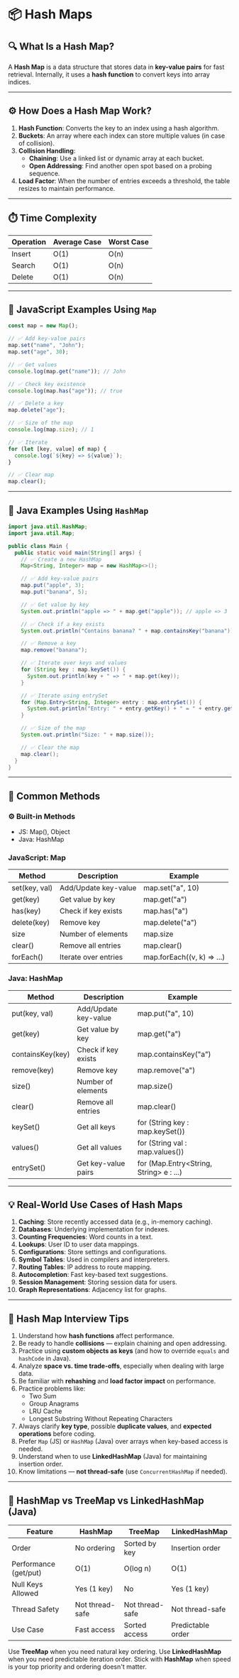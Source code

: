 # 📦 Hash Maps

## 🔍 What Is a Hash Map?

A **Hash Map** is a data structure that stores data in **key-value pairs** for fast retrieval. Internally, it uses a **hash function** to convert keys into array indices.

---

## ⚙️ How Does a Hash Map Work?

1. **Hash Function**: Converts the key to an index using a hash algorithm.
2. **Buckets**: An array where each index can store multiple values (in case of collision).
3. **Collision Handling**:
   - **Chaining**: Use a linked list or dynamic array at each bucket.
   - **Open Addressing**: Find another open spot based on a probing sequence.
4. **Load Factor**: When the number of entries exceeds a threshold, the table resizes to maintain performance.

---

## ⏱️ Time Complexity

| Operation | Average Case | Worst Case |
| --------- | ------------ | ---------- |
| Insert    | O(1)         | O(n)       |
| Search    | O(1)         | O(n)       |
| Delete    | O(1)         | O(n)       |

---

## 🔪 JavaScript Examples Using `Map`

```js
const map = new Map();

// ✅ Add key-value pairs
map.set("name", "John");
map.set("age", 30);

// ✅ Get values
console.log(map.get("name")); // John

// ✅ Check key existence
console.log(map.has("age")); // true

// ✅ Delete a key
map.delete("age");

// ✅ Size of the map
console.log(map.size); // 1

// ✅ Iterate
for (let [key, value] of map) {
  console.log(`${key} => ${value}`);
}

// ✅ Clear map
map.clear();
```

---

## 🔪 Java Examples Using `HashMap`

```java
import java.util.HashMap;
import java.util.Map;

public class Main {
  public static void main(String[] args) {
    // ✅ Create a new HashMap
    Map<String, Integer> map = new HashMap<>();

    // ✅ Add key-value pairs
    map.put("apple", 3);
    map.put("banana", 5);

    // ✅ Get value by key
    System.out.println("apple => " + map.get("apple")); // apple => 3

    // ✅ Check if a key exists
    System.out.println("Contains banana? " + map.containsKey("banana")); // true

    // ✅ Remove a key
    map.remove("banana");

    // ✅ Iterate over keys and values
    for (String key : map.keySet()) {
      System.out.println(key + " => " + map.get(key));
    }

    // ✅ Iterate using entrySet
    for (Map.Entry<String, Integer> entry : map.entrySet()) {
      System.out.println("Entry: " + entry.getKey() + " = " + entry.getValue());
    }

    // ✅ Size of the map
    System.out.println("Size: " + map.size());

    // ✅ Clear the map
    map.clear();
  }
}
```

---

## 📜 Common Methods

### ⚙️ Built-in Methods
- JS: Map(), Object
- Java: HashMap

### JavaScript: Map

| Method        | Description          | Example                    |
| ------------- | -------------------- | -------------------------- |
| set(key, val) | Add/Update key-value | map.set("a", 10)           |
| get(key)      | Get value by key     | map.get("a")               |
| has(key)      | Check if key exists  | map.has("a")               |
| delete(key)   | Remove key           | map.delete("a")            |
| size          | Number of elements   | map.size                   |
| clear()       | Remove all entries   | map.clear()                |
| forEach()     | Iterate over entries | map.forEach((v, k) => ...) |

### Java: HashMap

| Method           | Description          | Example                                  |
| ---------------- | -------------------- | ---------------------------------------- |
| put(key, val)    | Add/Update key-value | map.put("a", 10)                         |
| get(key)         | Get value by key     | map.get("a")                             |
| containsKey(key) | Check if key exists  | map.containsKey("a")                     |
| remove(key)      | Remove key           | map.remove("a")                          |
| size()           | Number of elements   | map.size()                               |
| clear()          | Remove all entries   | map.clear()                              |
| keySet()         | Get all keys         | for (String key : map.keySet())          |
| values()         | Get all values       | for (String val : map.values())          |
| entrySet()       | Get key-value pairs  | for (Map.Entry<String, String> e : ...)  |

---

## 💡 Real-World Use Cases of Hash Maps

1. **Caching**: Store recently accessed data (e.g., in-memory caching).
2. **Databases**: Underlying implementation for indexes.
3. **Counting Frequencies**: Word counts in a text.
4. **Lookups**: User ID to user data mappings.
5. **Configurations**: Store settings and configurations.
6. **Symbol Tables**: Used in compilers and interpreters.
7. **Routing Tables**: IP address to route mapping.
8. **Autocompletion**: Fast key-based text suggestions.
9. **Session Management**: Storing session data for users.
10. **Graph Representations**: Adjacency list for graphs.

---

## 🧠 Hash Map Interview Tips

1. Understand how **hash functions** affect performance.
2. Be ready to handle **collisions** — explain chaining and open addressing.
3. Practice using **custom objects as keys** (and how to override `equals` and `hashCode` in Java).
4. Analyze **space vs. time trade-offs**, especially when dealing with large data.
5. Be familiar with **rehashing** and **load factor impact** on performance.
6. Practice problems like:
   - Two Sum
   - Group Anagrams
   - LRU Cache
   - Longest Substring Without Repeating Characters
7. Always clarify **key type**, possible **duplicate values**, and **expected operations** before coding.
8. Prefer `Map` (JS) or `HashMap` (Java) over arrays when key-based access is needed.
9. Understand when to use **LinkedHashMap** (Java) for maintaining insertion order.
10. Know limitations — **not thread-safe** (use `ConcurrentHashMap` if needed).

---

## 🧩 HashMap vs TreeMap vs LinkedHashMap (Java)

| Feature               | HashMap         | TreeMap           | LinkedHashMap     |
|----------------------|------------------|-------------------|-------------------|
| Order                | No ordering      | Sorted by key     | Insertion order   |
| Performance (get/put)| O(1)             | O(log n)          | O(1)              |
| Null Keys Allowed    | Yes (1 key)      | No                | Yes (1 key)       |
| Thread Safety        | Not thread-safe  | Not thread-safe   | Not thread-safe   |
| Use Case             | Fast access      | Sorted access     | Predictable order |

Use **TreeMap** when you need natural key ordering. Use **LinkedHashMap** when you need predictable iteration order. Stick with **HashMap** when speed is your top priority and ordering doesn't matter.

